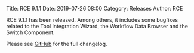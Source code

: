 Title: RCE 9.1.1
Date: 2019-07-26 08:00
Category: Releases
Author: RCE

RCE 9.1.1 has been released. Among others, it includes some bugfixes related to the Tool Integration Wizard, the Workflow Data Browser and the Switch Component.


Please see [GitHub](https://github.com/rcenvironment/rce/releases) for the full changelog.
